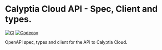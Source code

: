 # Calyptia Cloud API - Spec, Client and types.

[![CI](https://github.com/calyptia/go-repo-template/actions/workflows/ci.yml/badge.svg?branch=main)](https://github.com/calyptia/go-repo-template/actions/workflows/ci.yml)
[![Codecov](https://codecov.io/gh/calyptia/api/branch/main/graph/badge.svg)](https://codecov.io/gh/calyptia/api)

OpenAPI spec, types and client for the API to Calyptia Cloud.
